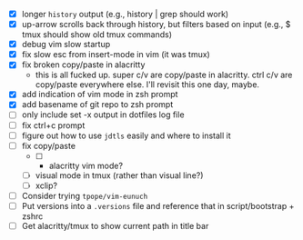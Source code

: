 - [x] longer `history` output (e.g., history | grep <old-command-here> should work)
- [x] up-arrow scrolls back through history, but filters based on input (e.g., $ tmux should show old tmux commands)
- [x] debug vim slow startup
- [x] fix slow esc from insert-mode in vim (it was tmux)
- [x] fix broken copy/paste in alacritty
  - this is all fucked up. super c/v are copy/paste in alacritty. ctrl c/v are copy/paste everywhere else. I'll revisit this one day, maybe.
- [x] add indication of vim mode in zsh prompt
- [x] add basename of git repo to zsh prompt
- [ ] only include set -x output in dotfiles log file
- [ ] fix ctrl+c prompt
- [ ] figure out how to use `jdtls` easily and where to install it
- [ ] fix copy/paste 
  - [ ] - alacritty vim mode? 
  - [ ] visual mode in tmux (rather than visual line?)
  - [ ] xclip?
- [ ] Consider trying `tpope/vim-eunuch`
- [ ] Put versions into a `.versions` file and reference that in script/bootstrap + zshrc
- [ ] Get alacritty/tmux to show current path in title bar
